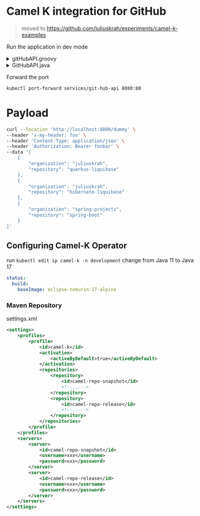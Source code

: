 # Camel K integration for GitHub

> moved to <https://github.com/juliuskrah/experiments/camel-k-examples>

Run the application in dev mode

<details>
  <summary>gitHubAPI.groovy</summary>
  
```bash
kamel run --dependency camel-jackson --dependency camel-netty-http --property file:application.properties --trait service.node-port=false --trait logging.level=DEBUG gitHubAPI.groovy --dev
```
</details>

<details>
  <summary>GitHubAPI.java</summary>
  
```bash
kamel run --dependency camel-jackson --dependency camel-netty-http --property file:application.properties --trait service.node-port=false --trait logging.level=DEBUG GitHubAPI.java --dev
```
</details>


Forward the port

```bash
kubectl port-forward services/git-hub-api 8080:80
```

# Payload

```bash
curl --location 'http://localhost:8080/dummy' \
--header 'x-my-header: foo' \
--header 'Content-Type: application/json' \
--header 'Authorization: Bearer foobar' \
--data '[
    {
        "organization": "juliuskrah",
        "repository": "quarkus-liquibase"
    },
    {
        "organization": "juliuskrah",
        "repository": "hibernate-liquibase"
    },
    {
        "organization": "spring-projects",
        "repository": "spring-boot"
    }
]'
```

## Configuring Camel-K Operator

run `kubectl edit ip camel-k -n development`  change from Java 11 to Java 17

```yaml
status:
  build:
    baseImage: eclipse-temurin:17-alpine
```

### Maven Repository

settings.xml 

```xml
<settings>
    <profiles>
        <profile>
            <id>camel-k</id>
            <activation>
                <activeByDefault>true</activeByDefault>
            </activation>
            <repositories>
                <repository>
                    <id>camel-repo-snapshot</id>
                    <!--...-->
                </repository>
                <repository>
                    <id>camel-repo-release</id>
                    <!--...-->
                </repository>
            </repositories>
        </profile>
    </profiles>
    <servers>
        <server>
            <id>camel-repo-snapshot</id>
            <username>xxx</username>
            <password>xxx</password>
        </server>
        <server>
            <id>camel-repo-release</id>
            <username>xxx</username>
            <password>xxx</password>
        </server>
    </servers>
</settings>
```
